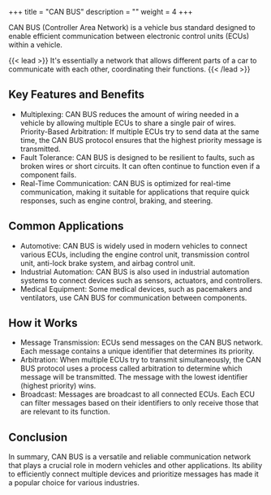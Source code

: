 +++
title = "CAN BUS"
description = ""
weight = 4
+++

CAN BUS (Controller Area Network) is a vehicle bus standard designed to enable efficient communication between electronic control units (ECUs) within a vehicle.

{{< lead >}}
It's essentially a network that allows different parts of a car to communicate with each other, coordinating their functions.
{{< /lead >}}

## Key Features and Benefits
- Multiplexing: CAN BUS reduces the amount of wiring needed in a vehicle by allowing multiple ECUs to share a single pair of wires.
Priority-Based Arbitration: If multiple ECUs try to send data at the same time, the CAN BUS protocol ensures that the highest priority message is transmitted.
- Fault Tolerance: CAN BUS is designed to be resilient to faults, such as broken wires or short circuits. It can often continue to function even if a component fails.
- Real-Time Communication: CAN BUS is optimized for real-time communication, making it suitable for applications that require quick responses, such as engine control, braking, and steering.
## Common Applications
- Automotive: CAN BUS is widely used in modern vehicles to connect various ECUs, including the engine control unit, transmission control unit, anti-lock brake system, and airbag control unit.
- Industrial Automation: CAN BUS is also used in industrial automation systems to connect devices such as sensors, actuators, and controllers.
- Medical Equipment: Some medical devices, such as pacemakers and ventilators, use CAN BUS for communication between components.
## How it Works
- Message Transmission: ECUs send messages on the CAN BUS network. Each message contains a unique identifier that determines its priority.
- Arbitration: When multiple ECUs try to transmit simultaneously, the CAN BUS protocol uses a process called arbitration to determine which message will be transmitted. The message with the lowest identifier (highest priority) wins.
- Broadcast: Messages are broadcast to all connected ECUs. Each ECU can filter messages based on their identifiers to only receive those that are relevant to its function.


## Conclusion
In summary, CAN BUS is a versatile and reliable communication network that plays a crucial role in modern vehicles and other applications. Its ability to efficiently connect multiple devices and prioritize messages has made it a popular choice for various industries.
